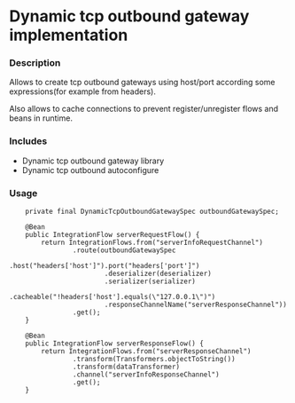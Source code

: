 # Dynamic tcp outbound gateway implementation
### Description
Allows to create tcp outbound gateways using host/port according some expressions(for example from headers).

Also allows to cache connections to prevent register/unregister flows and beans in runtime.
### Includes
* Dynamic tcp outbound gateway library
* Dynamic tcp outbound autoconfigure

### Usage

```
    private final DynamicTcpOutboundGatewaySpec outboundGatewaySpec;

    @Bean
    public IntegrationFlow serverRequestFlow() {
        return IntegrationFlows.from("serverInfoRequestChannel")
                .route(outboundGatewaySpec
                        .host("headers['host']").port("headers['port']")
                        .deserializer(deserializer)
                        .serializer(serializer)
                        .cacheable("!headers['host'].equals(\"127.0.0.1\")")
                        .responseChannelName("serverResponseChannel"))
                .get();
    }

    @Bean
    public IntegrationFlow serverResponseFlow() {
        return IntegrationFlows.from("serverResponseChannel")
                .transform(Transformers.objectToString())
                .transform(dataTransformer)
                .channel("serverInfoResponseChannel")
                .get();
    }
```
